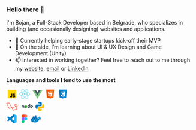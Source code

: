 ### Hello there 👋

I'm Bojan, a Full-Stack Developer based in Belgrade, who specializes in building (and occasionally designing) websites and applications.

- 🔭 Currently helping early-stage startups kick-off their MVP
- 🌱 On the side, I’m learning about UI & UX Design and Game Development (Unity)
- 📫 Interested in working together? Feel free to reach out to me through my [website](https://bojangabric.com), [email](mailto:bojan@bojangabric.com) or [LinkedIn](https://www.linkedin.com/in/bojangabric)

**Languages and tools I tend to use the most**

<img height="30" src="./images/javascript.png">
<img height="30" src="./images/react.png">
<img height="30" src="./images/vue.png">
<img height="30" src="./images/html.png">
<img height="30" src="./images/css.png">
<br>
<img height="30" src="./images/laravel.png">
<img height="30" style="padding-left:7px;" src="./images/nodejs.png">
<img height="30" src="./images/python.png">
<br>
<img height="30" src="./images/vscode.png">
<img height="30" style="padding-left:4px;" src="./images/figma.png">
<img height="30" style="padding-left:2px;" src="./images/docker.png">
